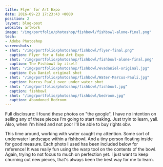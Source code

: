 ```yaml
---
title: Flyer for Art Expo
date: 2016-09-23 17:23:43 +0000
position: 2
layout: blog-post
website: artwork
image: "/img/portfolio/photoshop/fishbowl/fishbowl-alone-final.png"
tech:
- Adobe Photoshop
screenshots:
- shot: "/img/portfolio/photoshop/fishbowl/flyer-final.png"
  caption: Flyer for a fake Art Expo
- shot: "/img/portfolio/photoshop/fishbowl/fishbowl-alone-final.png"
  caption: The Fishbowl by itself
- shot: "/img/portfolio/photoshop/fishbowl/evadaniel-original.jpg"
  caption: Eva Daniel original shot
- shot: "/img/portfolio/photoshop/fishbowl/Water-Marcus-Pauli.jpg"
  caption: Marcus Pauli over under water shot
- shot: "/img/portfolio/photoshop/fishbowl/fishbowl.jpg"
  caption: fishbowl
- shot: "/img/portfolio/photoshop/fishbowl/bedroom.jpg"
  caption: Abandoned Bedroom
---
```


Full disclosure: I found these photos on "the google", I have no intention on selling any of these pieces I'm going to start making. Just tryin to learn, yall. Also, when I'm hired and not poor I'll be able to buy rights obv.

This time around, working with water caught my attention. Some sort of underwater landscape within a fishbowl. And a tiny person floating inside for good measure. Each photo I used has been included below for reference! It was really fun using the warp tool on the contents of the bowl. Again, trying to not focus to much on perfection yet. I just want to keep churning out new pieces, that's always been the best way for me to learn.  




